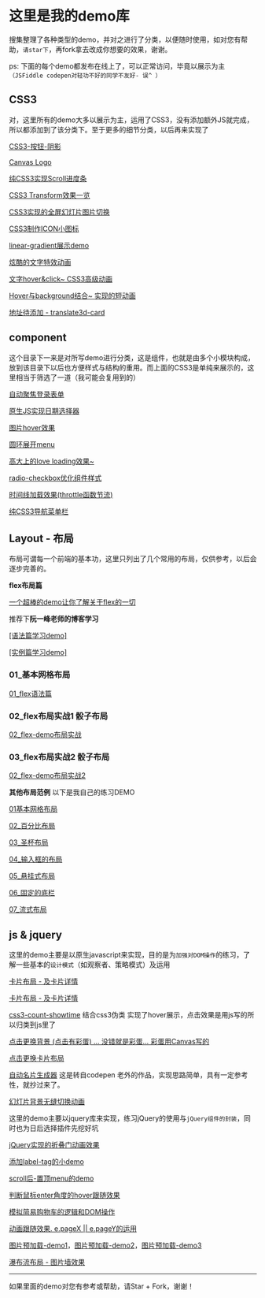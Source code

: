 # 这里是我的demo库

搜集整理了各种类型的demo，并对之进行了分类，以便随时使用，如对您有帮助，`请star下`，再fork拿去改成你想要的效果，谢谢。

ps: 下面的每个demo都发布在线上了，可以正常访问，毕竟以展示为主`（JSFiddle codepen对轻功不好的同学不友好- 误^ ）`

## CSS3

对，这里所有的demo大多以展示为主，运用了CSS3，没有添加额外JS就完成，所以都添加到了该分类下。至于更多的细节分类，以后再来实现了

<a href="http://fridolph.wang/my-demo/css3/buttons-box-shadow/index.html" target="_blank">CSS3-按钮-阴影</a>

<a href="http://fridolph.wang/my-demo/css3/canvas-animation-logo/index.html" target="_blank">Canvas Logo</a>

<a href="http://fridolph.wang/my-demo/css3/css3-scroll/index.html" target="_blank">纯CSS3实现Scroll进度条</a>

<a href="http://fridolph.wang/my-demo/css3/css3-transform/index.html" target="_blank">CSS3 Transform效果一览</a>

<a href="http://fridolph.wang/my-demo/css3/fullscreen-background-animation/index.html" target="_blank">CSS3实现的全屏幻灯片图片切换</a> 

<a href="http://fridolph.wang/my-demo/css3/icon-toggle/index.html" target="_blank">CSS3制作ICON小图标</a> 

<a href="http://fridolph.wang/my-demo/css3/linear-gradient/index.html" target="_blank">linear-gradient展示demo</a>

<a href="http://fridolph.wang/my-demo/css3/text-animation/index.html" target="_blank">炫酷的文字特效动画</a>

<a href="http://fridolph.wang/my-demo/css3/text-hover/index.html" target="_blank">文字hover&click~ CSS3高级动画</a>

<a href="http://fridolph.wang/my-demo/css3/transportation-hover/index.html" target="_blank">Hover与background结合~ 实现的短动画</a>

<a href="#" target="_blank">地址待添加 - translate3d-card</a>


## component

这个目录下一来是对所写demo进行分类，这是组件，也就是由多个小模块构成，放到该目录下以后也方便样式与结构的重用。而上面的CSS3是单纯来展示的，这里相当于筛选了一道（我可能会复用到的）

<a href="http://fridolph.wang/my-demo/component/auto-focus-login/index.html" target="_blank">自动聚焦登录表单</a>

<a href="http://fridolph.wang/my-demo/component/date-picker/index.html" target="_blank">原生JS实现日期选择器</a>

<a href="http://fridolph.wang/my-demo/component/card-hover/index.html" target="_blank">图片hover效果</a>

<a href="http://fridolph.wang/my-demo/component/circular-menu-toggle/index.html" target="_blank">圆环展开menu</a>

<a href="http://fridolph.wang/my-demo/component/linear-gradient/index.html" target="_blank">高大上的love loading效果~</a>

<a href="http://fridolph.wang/my-demo/component/linear-gradient/index.html" target="_blank">radio-checkbox优化组件样式</a>

<a href="http://fridolph.wang/my-demo/component/timeline-scroll/index.html" target="_blank">时间线加载效果(throttle函数节流)</a>

<a href="http://fridolph.wang/my-demo/component/toggle-menu/index.html" target="_blank">纯CSS3导航菜单栏</a>



## Layout - 布局

布局可谓每一个前端的基本功，这里只列出了几个常用的布局，仅供参考，以后会逐步完善的。

**flex布局篇**

<a href="http://fridolph.wang/my-demo/layout/flex/flex.html" target="_blank">一个超棒的demo让你了解关于flex的一切</a>

推荐下**阮一峰老师的博客学习**

<a href="http://www.ruanyifeng.com/blog/2015/07/flex-grammar.html?utm_source=tuicool" target="_blank">[语法篇学习demo]</a>

<a href="http://www.ruanyifeng.com/blog/2015/07/flex-examples.html" target="_blank">[实例篇学习demo]</a>

### 01_基本网格布局

<a href="http://fridolph.wang/my-demo/layout/flex/01_yufa.html" target="_blank">01_flex语法篇</a>

### 02_flex布局实战1 骰子布局
<a href="http://fridolph.wang/my-demo/layout/flex/02_demo.html" target="_blank">02_flex-demo布局实战</a>

### 03_flex布局实战2 骰子布局
<a href="http://fridolph.wang/my-demo/layout/flex/03_demo.html" target="_blank">02_flex-demo布局实战2</a>

**其他布局范例** 以下是我自己的练习DEMO

<a href="http://fridolph.wang/my-demo/layout/common-layout/01base.html" target="_blank">01基本网格布局</a>

<a href="http://fridolph.wang/my-demo/layout/common-layout/02percent.html" target="_blank">02_百分比布局</a>

<a href="http://fridolph.wang/my-demo/layout/common-layout/03grail.html" target="_blank">03_圣杯布局</a>

<a href="http://fridolph.wang/my-demo/layout/common-layout/04input.html" target="_blank">04_输入框的布局</a>

<a href="http://fridolph.wang/my-demo/layout/common-layout/05suspend.html" target="_blank">05_悬挂式布局</a>

<a href="http://fridolph.wang/my-demo/layout/common-layout/06sticky-footer.html" target="_blank">06_固定的底栏</a>

<a href="http://fridolph.wang/my-demo/layout/common-layout/07fluid.html" target="_blank">07_流式布局</a>

## js & jquery

这里的demo主要是以原生javascript来实现，目的是为`加强对DOM操作`的练习，了解一些基本的`设计模式`（如观察者、策略模式）及运用

<a href="http://fridolph.wang/my-demo/js-demo/card-op/index.html" target="_blank">卡片布局 - 及卡片详情</a> 

<a href="http://fridolph.wang/my-demo/js-demo/card-click-change/index.html" target="_blank">卡片布局 - 及卡片详情</a> 

<a href="http://fridolph.wang/my-demo/js-demo/css3-count-showtime/index.html" target="_blank">css3-count-showtime</a> 结合css3伪类 实现了hover展示，点击效果是用js写的所以归类到js里了

<a href="http://fridolph.wang/my-demo/js-demo/canvas-change-background/index.html" target="_blank">点击更换背景 (点击有彩蛋) … 没错就是彩蛋… 彩蛋用Canvas写的 </a> 

<a href="http://fridolph.wang/my-demo/js-demo/card-click-change/index.html" target="_blank">点击更换卡片布局</a> 

<a href="http://fridolph.wang/my-demo/js-demo/auto-generate-card/index.html" target="_blank">自动名片生成器</a> 
这是转自codepen 老外的作品，实现思路简单，具有一定参考性，就抄过来了。

<a href="http://fridolph.wang/my-demo/js-demo/slide-animation/index.html" target="_blank">幻灯片背景无缝切换动画</a> 

这里的demo主要以jquery库来实现，练习jQuery的使用与`jQuery组件的封装`，同时也为日后选择插件先挖好坑

<a href="http://fridolph.wang/my-demo/js-jquery/accordion/index.html" target="_blank">jQuery实现的折叠门动画效果</a> 

<a href="http://fridolph.wang/my-demo/js-jquery/add-label-click-keyup/index.html" target="_blank">添加label-tag的小demo</a> 

<a href="http://fridolph.wang/my-demo/js-jquery/auto-position-menu/index.html" target="_blank">scroll后-置顶menu的demo</a> 

<a href="http://fridolph.wang/my-demo/js-jquery/automatic-angle-mask/index.html" target="_blank">判断鼠标enter角度的hover跟随效果</a> 

<a href="http://fridolph.wang/my-demo/js-jquery/easy-shopping-cart/index.html" target="_blank">模拟简易购物车的逻辑和DOM操作</a> 

<a href="http://fridolph.wang/my-demo/js-jquery/follow-eye-js/index.html" target="_blank">动画跟随效果. e.pageX || e.pageY的运用</a> 

<a href="http://fridolph.wang/my-demo/js-jquery/image-preloading/index.html" target="_blank">图片预加载-demo1</a>，<a href="http://fridolph.wang/my-demo/js-jquery/image-preloading/index2.html" target="_blank">图片预加载-demo2</a>，<a href="http://fridolph.wang/my-demo/js-jquery/image-preloading/index3.html" target="_blank">图片预加载-demo3</a> 

<a href="http://fridolph.wang/my-demo/js-jquery/waterfall-image-layout/index.html" target="_blank">瀑布流布局 - 图片墙效果</a> 


---

如果里面的demo对您有参考或帮助，请Star + Fork，谢谢！
